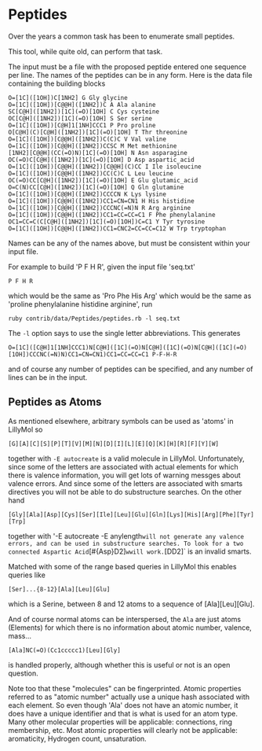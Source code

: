 # Peptides
Over the years a common task has been to enumerate small peptides.

This tool, while quite old, can perform that task.

The input must be a file with the proposed peptide entered one sequence
per line. The names of the peptides can be in any form. Here is the
data file containing the building blocks
```
O=[1C]([1OH])C[1NH2] G Gly glycine
O=[1C]([1OH])[C@@H]([1NH2])C A Ala alanine
SC[C@H]([1NH2])[1C](=O)[1OH] C Cys cysteine
OC[C@H]([1NH2])[1C](=O)[1OH] S Ser serine
O=[1C]([1OH])[C@H]1[1NH]CCC1 P Pro proline
O[C@H](C)[C@H]([1NH2])[1C](=O)[1OH] T Thr threonine
O=[1C]([1OH])[C@@H]([1NH2])C(C)C V Val valine
O=[1C]([1OH])[C@@H]([1NH2])CCSC M Met methionine
[1NH2][C@@H](CC(=O)N)[1C](=O)[1OH] N Asn asparagine
OC(=O)C[C@H]([1NH2])[1C](=O)[1OH] D Asp aspartic_acid
O=[1C]([1OH])[C@@H]([1NH2])[C@@H](C)CC I Ile isoleucine
O=[1C]([1OH])[C@@H]([1NH2])CC(C)C L Leu leucine
OC(=O)CC[C@H]([1NH2])[1C](=O)[1OH] E Glu glutamic_acid
O=C(N)CC[C@H]([1NH2])[1C](=O)[1OH] Q Gln glutamine
O=[1C]([1OH])[C@@H]([1NH2])CCCCN K Lys lysine
O=[1C]([1OH])[C@@H]([1NH2])CC1=CN=CN1 H His histidine
O=[1C]([1OH])[C@@H]([1NH2])CCCNC(=N)N R Arg arginine
O=[1C]([1OH])[C@@H]([1NH2])CC1=CC=CC=C1 F Phe phenylalanine
OC1=CC=C(C[C@H]([1NH2])[1C](=O)[1OH])C=C1 Y Tyr tyrosine
O=[1C]([1OH])[C@@H]([1NH2])CC1=CNC2=CC=CC=C12 W Trp tryptophan
```
Names can be any of the names above, but must be consistent within
your input file.

For example to build 'P F H R', given the input file 'seq.txt'
```
P F H R
```
which would be the same as 'Pro Phe His Arg' which would be the same
as 'proline phenylalanine histidine arginine', run
```
ruby contrib/data/Peptides/peptides.rb -l seq.txt
```
The `-l` option says to use the single letter abbreviations. This generates 
```
O=[1C]([C@H]1[1NH]CCC1)N[C@H]([1C](=O)N[C@H]([1C](=O)N[C@H]([1C](=O)[1OH])CCCNC(=N)N)CC1=CN=CN1)CC1=CC=CC=C1 P-F-H-R
```
and of course any number of peptides can be specified, and any number of
lines can be in the input.

## Peptides as Atoms

As mentioned elsewhere, arbitrary symbols can be used as 'atoms' in LillyMol
so 
```
[G][A][C][S][P][T][V][M][N][D][I][L][E][Q][K][H][R][F][Y][W]
```
together with `-E autocreate` is a valid molecule in LillyMol.
Unfortunately, since some of the letters are associated with actual elements for
which there is valence information, you will get lots of warning
messges about valence errors. And since some of the letters are associated
with smarts directives you will not be able to do substructure
searches. On the other hand
```
[Gly][Ala][Asp][Cys][Ser][Ile][Leu][Glu][Gln][Lys][His][Arg][Phe][Tyr][Trp]
```
together with '-E autocreate -E anylength` will not generate any valence
errors, and can be used in substructure searches. To look for a two connected
Aspartic Acid `[#{Asp}D2]` wwill work. `[DD2]` is an invalid smarts. 

Matched with some of the range based queries in LillyMol this enables
queries like
```
[Ser]...{8-12}[Ala][Leu][Glu]
```
which is a Serine, between 8 and 12 atoms to a sequence of [Ala][Leu][Glu].

And of course normal atoms can be interspersed, the `Ala` are just atoms (Elements)
for which there is no information about atomic number, valence, mass...
```
[Ala]NC(=O)(Cc1ccccc1)[Leu][Gly]
```
is handled properly, although whether this is useful or not is an open question.

Note too that these "molecules" can be fingerprinted. Atomic properties
referred to as "atomic number" actually use a unique hash associated with each
element. So even though 'Ala' does not have an atomic number, it does
have a unique identifier and that is what is used for an atom type. Many
other molecular properties will be applicable: connections, ring membership,
etc.
Most atomic properties will clearly not be applicable: aromaticity, Hydrogen
count, unsaturation.
